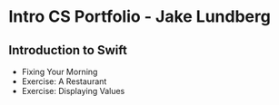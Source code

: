 # Intro CS Portfolio - Jake Lundberg

## Introduction to Swift 
* Fixing Your Morning 
* Exercise: A Restaurant 
* Exercise: Displaying Values 
